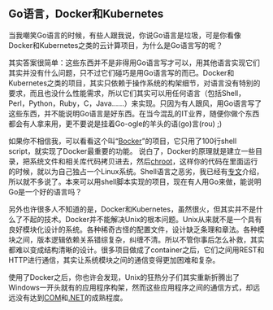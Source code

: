 　　 

## Go语言，Docker和Kubernetes

当我嘲笑Go语言的时候，有些人跟我说，你说Go语言是垃圾，可是你看像Docker和Kubernetes之类的云计算项目，为什么是Go语言写的呢？

其实答案很简单：这些东西并不是非得用Go语言写才可以，用其他语言实现它们其实并没有什么问题，只不过它们碰巧是用Go语言写的而已。Docker和Kubernetes之类的项目，其实只依赖于操作系统的构架细节，对语言没有特别的要求，而且也没什么性能需求，所以它们其实可以用任何语言（包括Shell，Perl，Python，Ruby，C，Java……）来实现。只因为有人跟风，用Go语言写了这些东西，并不能说明Go语言是好东西。在当今混乱的IT业界，随便你做个东西都会有人拿来用，更不要说是挂着Go-ogle的羊头的语(go)言(rou) ;)

如果你不相信我，可以看看这个叫“[Bocker](https://github.com/p8952/bocker/blob/master/bocker)”的项目，它只用了100行shell script，就实现了Docker最重要的功能。 说白了，Docker的原理就是建立一些目录，把系统文件和相关库代码拷贝进去，然后[chroot](https://en.wikipedia.org/wiki/Chroot)，这样你的代码在里面运行的时候，就以为自己独占一个Linux系统。Shell语言之恶劣，我已经有[专文](http://www.yinwang.org/blog-cn/2013/03/29/scripting-language)介绍，所以就不多说了。本来可以用shell脚本实现的项目，现在有人用Go来做，能说明Go是一个好的语言吗？

另外也许很多人不知道的是，Docker和Kubernetes，虽然很火，但其实并不是什么了不起的技术。Docker并不能解决Unix的根本问题。Unix从来就不是一个具有良好模块化设计的系统。各种稀奇古怪的配置文件，设计缺乏条理和章法。各种模块之间，版本逻辑依赖关系错综复杂，纠缠不清。所以不管你事后怎么补救，其实都难以变成结构清晰的设计。很多项目做成了container之后，它们之间用REST和HTTP进行通信，其实让系统模块之间的通信变得更加困难和复杂。

使用了Docker之后，你也许会发现，Unix的狂热分子们其实重新折腾出了Windows一开头就有的应用程序构架，然而这些应用程序之间的通信方式，却远远没有达到[COM](https://en.wikipedia.org/wiki/Component_Object_Model)和[.NET](https://en.wikipedia.org/wiki/.NET_Framework)的成熟程度。
